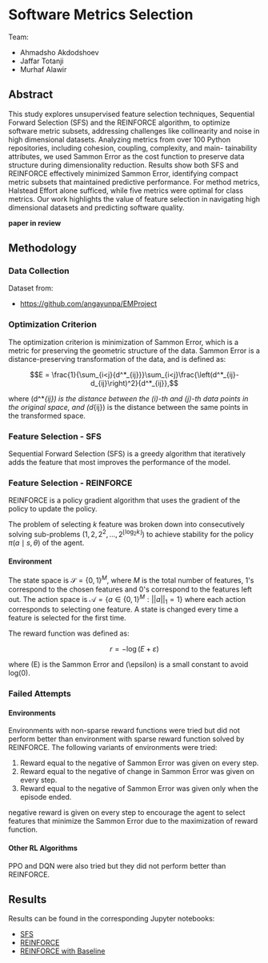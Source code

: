 # Software Metrics Selection

Team:

- Ahmadsho Akdodshoev
- Jaffar Totanji
- Murhaf Alawir

## Abstract

This study explores unsupervised feature selection techniques,
Sequential Forward Selection (SFS) and the REINFORCE algorithm, to
optimize software metric subsets, addressing challenges like collinearity and noise in high dimensional datasets. Analyzing metrics from over 100 Python repositories, including cohesion, coupling, complexity, and main- tainability attributes, we used Sammon Error as the cost function to preserve data structure during dimensionality reduction. Results show both SFS and REINFORCE effectively minimized Sammon Error, identifying compact metric subsets that maintained predictive performance. For method metrics, Halstead Effort alone sufficed, while five metrics were optimal for class metrics. Our work highlights the value of feature selection in navigating high dimensional datasets and predicting software quality.

**paper in review**

## Methodology

### Data Collection

Dataset from:

- <https://github.com/angayunpa/EMProject>

### Optimization Criterion

The optimization criterion is minimization of Sammon Error, which is a metric for preserving the geometric structure of the data. Sammon Error is a distance-preserving transformation of the data, and is defined as:

$$E = \frac{1}{\sum_{i<j}{d^*_{ij}}}\sum_{i<j}\frac{\left(d^*_{ij}-d_{ij}\right)^2}{d^*_{ij}},$$

where \(d^*_{ij}\) is the distance between the \(i\)-th and \(j\)-th data points in the original space, and \(d_{ij}\) is the distance between the same points in the transformed space.

### Feature Selection - SFS

Sequential Forward Selection (SFS) is a greedy algorithm that iteratively adds the feature that most improves the performance of the model.

### Feature Selection - REINFORCE

REINFORCE is a policy gradient algorithm that uses the gradient of the policy to update the policy.

The problem of selecting $k$ feature was broken down into consecutively solving sub-problems $(1, 2, 2^2, ..., 2^{\lfloor\log_2 k\rfloor})$ to achieve stability for the policy $\pi(a \mid s, \theta)$ of the agent.

#### Environment

The state space is $\mathcal S = \{0,1\}^M$, where $M$ is the total number of features, $1$'s correspond to the chosen features and $0$'s correspond to the features left out. The action space is $\mathcal A = \{a\in\{0, 1\}^M:||a||_1=1\}$ where each action corresponds to selecting one feature. A state is changed every time a feature is selected for the first time.

The reward function was defined as:

$$
r = - \log(E + \varepsilon)
$$

where \(E\) is the Sammon Error and \(\epsilon\) is a small constant to avoid log(0).

### Failed Attempts

#### Environments

Environments with non-sparse reward functions were tried but did not perform better than environment with sparse reward function solved by REINFORCE. The following variants of environments were tried:

1. Reward equal to the negative of Sammon Error was given on every step.
2. Reward equal to the negative of change in Sammon Error was given on every step.
3. Reward equal to the negative of Sammon Error was given only when the episode ended.

negative reward is given on every step to encourage the agent to select features that minimize the Sammon Error due to the maximization of reward function.

#### Other RL Algorithms

PPO and DQN were also tried but they did not perform better than REINFORCE.

## Results

Results can be found in the corresponding Jupyter notebooks:

- [SFS](notebooks/test-sfs.ipynb)
- [REINFORCE](notebooks/test_reinforce.ipynb)
- [REINFORCE with Baseline](notebooks/test_reinforce_with_baseline.ipynb)
